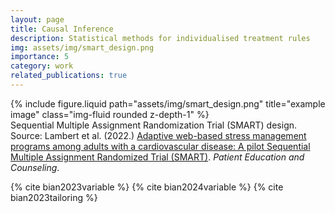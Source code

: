```yaml
---
layout: page
title: Causal Inference
description: Statistical methods for individualised treatment rules
img: assets/img/smart_design.png
importance: 5
category: work
related_publications: true
---
```



<div class="row">
    <div class="col-sm mt-3 mt-md-0">
        {% include figure.liquid path="assets/img/smart_design.png" title="example image" class="img-fluid rounded z-depth-1" %}
    </div>
</div>
<div class="caption">
    Sequential Multiple Assignment Randomization Trial (SMART) design. Source: Lambert et al. (2022.) <a href='https://doi.org/10.1016/j.pec.2021.10.020' target='_blank'>Adaptive web-based stress management programs among adults with a cardiovascular disease: A pilot Sequential Multiple Assignment Randomized Trial (SMART)</a>. <em>Patient Education and Counseling</em>. 
</div>



{% cite bian2023variable %}
{% cite bian2024variable %}
{% cite bian2023tailoring %}